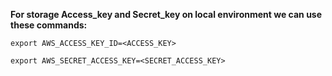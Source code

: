 **For storage Access_key and Secret_key on local environment we can use these commands:**

`export AWS_ACCESS_KEY_ID=<ACCESS_KEY>`

`export AWS_SECRET_ACCESS_KEY=<SECRET_ACCESS_KEY>`
